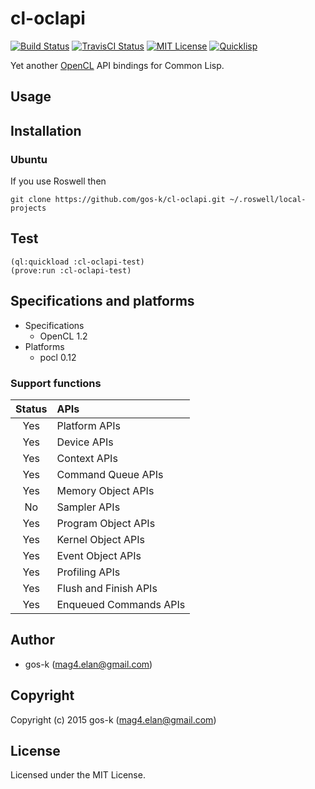 # cl-oclapi

[![Build Status](https://circleci.com/gh/gos-k/cl-oclapi.svg?style=shield)](https://circleci.com/gh/gos-k/cl-oclapi)
[![TravisCI Status](https://travis-ci.org/gos-k/cl-oclapi.svg?branch=master)](https://travis-ci.org/gos-k/cl-oclapi)
[![MIT License](http://img.shields.io/badge/license-MIT-blue.svg?style=flat)](http://opensource.org/licenses/mit-license.php)
[![Quicklisp](http://quickdocs.org/badge/cl-oclapi.svg)](http://quickdocs.org/cl-oclapi/)

Yet another [OpenCL](https://www.khronos.org/opencl/) API bindings for Common Lisp.

## Usage

## Installation

### Ubuntu

If you use Roswell then

```
git clone https://github.com/gos-k/cl-oclapi.git ~/.roswell/local-projects
```

## Test

```
(ql:quickload :cl-oclapi-test)
(prove:run :cl-oclapi-test)
```

## Specifications and platforms

* Specifications
  * OpenCL 1.2
* Platforms
  * pocl 0.12

### Support functions

| Status | APIs |
|:------:|:-----|
| Yes    | Platform APIs |
| Yes    | Device APIs |
| Yes    | Context APIs |
| Yes    | Command Queue APIs |
| Yes    | Memory Object APIs |
| No     | Sampler APIs |
| Yes    | Program Object APIs |
| Yes    | Kernel Object APIs |
| Yes    | Event Object APIs |
| Yes    | Profiling APIs |
| Yes    | Flush and Finish APIs |
| Yes    | Enqueued Commands APIs |

## Author

* gos-k (mag4.elan@gmail.com)

## Copyright

Copyright (c) 2015 gos-k (mag4.elan@gmail.com)

## License

Licensed under the MIT License.
